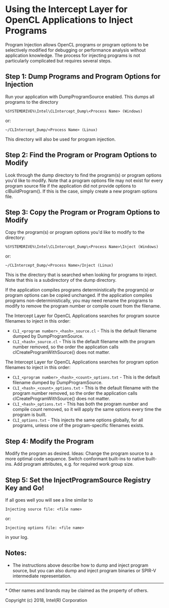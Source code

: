 # Using the Intercept Layer for OpenCL Applications to Inject Programs

Program Injection allows OpenCL programs or program options to be selectively 
modified for debugging or performance analysis without application knowledge. 
The process for injecting programs is not particularly complicated but requires 
several steps.

## Step 1: Dump Programs and Program Options for Injection

Run your application with DumpProgramSource enabled. This dumps all programs to 
the directory

    %SYSTEMDRIVE%\Intel\CLIntercept_Dump\<Process Name> (Windows)

or:

    ~/CLIntercept_Dump/<Process Name> (Linux)

This directory will also be used for program injection.

## Step 2: Find the Program or Program Options to Modify

Look through the dump directory to find the program(s) or program options you'd 
like to modify. Note that a program options file may not exist for every program 
source file if the application did not provide options to clBuildProgram(). If 
this is the case, simply create a new program options file.

## Step 3: Copy the Program or Program Options to Modify

Copy the program(s) or program options you'd like to modify to the directory:

    %SYSTEMDRIVE%\Intel\CLIntercept_Dump\<Process Name>\Inject (Windows)

or:

    ~/CLIntercept_Dump/<Process Name>/Inject (Linux)

This is the directory that is searched when looking for programs to inject.  Note 
that this is a subdirectory of the dump directory.

If the application compiles programs deterministically the program(s) or program 
options can be copied unchanged. If the application compiles programs 
non-deterministically, you may need rename the programs to modify to remove the 
program number or compile count from the filename.

The Intercept Layer for OpenCL Applications searches for program source filenames 
to inject in this order:

* `CLI_<program number>_<hash>_source.cl` - This is the default filename dumped 
  by DumpProgramSource.
* `CLI_<hash>_source.cl` - This is the default filename with the program number 
  removed, so the order the application calls clCreateProgramWithSource() does 
  not matter.

The Intercept Layer for OpenCL Applications searches for program option filenames 
to inject in this order:

* `CLI_<program number>_<hash>_<count>_options.txt` - This is the default filename 
  dumped by DumpProgramSource.
* `CLI_<hash>_<count>_options.txt` - This is the default filename with the program 
  number removed, so the order the application calls clCreateProgramWithSource() 
  does not matter.
* `CLI_<hash>_options.txt` - This has both the program number and compile count 
  removed, so it will apply the same options every time the program is built.
* `CLI_options.txt` - This injects the same options globally, for all programs, 
  unless one of the program-specific filenames exists.

## Step 4: Modify the Program

Modify the program as desired. Ideas: Change the program source to a more optimal 
code sequence. Switch conformant built-ins to native built-ins. Add program 
attributes, e.g. for required work group size.

## Step 5: Set the InjectProgramSource Registry Key and Go!

If all goes well you will see a line similar to

    Injecting source file: <file name>

or:

    Injecting options file: <file name>

in your log.

## Notes:

* The instructions above describe how to dump and inject program source, but you 
  can also dump and inject program binaries or SPIR-V intermediate representation.

---

\* Other names and brands may be claimed as the property of others.

Copyright (c) 2018, Intel(R) Corporation
